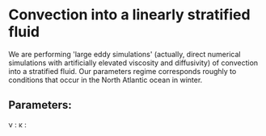 # Convection into a linearly stratified fluid

We are performing 'large eddy simulations' (actually, direct numerical 
simulations with artificially elevated viscosity and diffusivity)
of convection into a stratified fluid. 
Our parameters regime corresponds roughly to conditions that
occur in the North Atlantic ocean in winter.

## Parameters:

ν : 
κ : 
